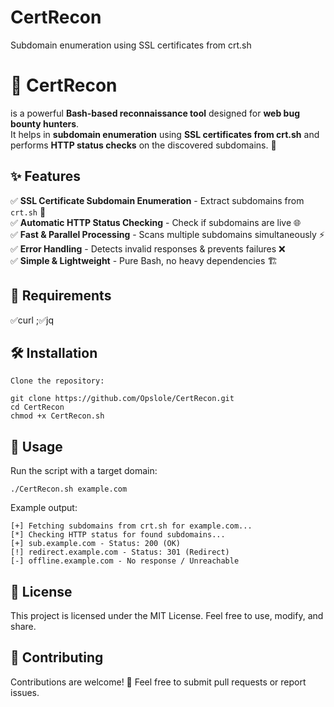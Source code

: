 # CertRecon
Subdomain enumeration using SSL certificates from crt.sh

# 🔎 **CertRecon** 
is a powerful **Bash-based reconnaissance tool** designed for **web bug bounty hunters**.  
It helps in **subdomain enumeration** using **SSL certificates from crt.sh** and performs **HTTP status checks** on the discovered subdomains. 🚀  

## ✨ Features  
✅ **SSL Certificate Subdomain Enumeration** - Extract subdomains from `crt.sh` 📜  
✅ **Automatic HTTP Status Checking** - Check if subdomains are live 🌐  
✅ **Fast & Parallel Processing** - Scans multiple subdomains simultaneously ⚡  
✅ **Error Handling** - Detects invalid responses & prevents failures ❌  
✅ **Simple & Lightweight** - Pure Bash, no heavy dependencies 🏗️  

## 📜 Requirements

✅curl ;✅jq 

## 🛠️ Installation  

```
Clone the repository:

git clone https://github.com/Opslole/CertRecon.git
cd CertRecon
chmod +x CertRecon.sh
```

## 🚀 Usage
Run the script with a target domain:
```
./CertRecon.sh example.com
```

Example output:

```
[+] Fetching subdomains from crt.sh for example.com...
[*] Checking HTTP status for found subdomains...
[+] sub.example.com - Status: 200 (OK)
[!] redirect.example.com - Status: 301 (Redirect)
[-] offline.example.com - No response / Unreachable
```

## 📜 License
This project is licensed under the MIT License. Feel free to use, modify, and share.

## 🤝 Contributing
Contributions are welcome! 🎉 Feel free to submit pull requests or report issues.
